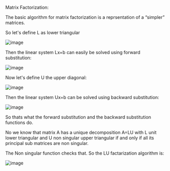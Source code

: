 Matrix Factorization:

The basic algorithm for matrix factorization is a reprsentation of a “simpler” matrices.

So let's define L as lower triangular 

![image](https://user-images.githubusercontent.com/73054794/119589460-80b89500-bddb-11eb-9071-1a1998fef790.png)

Then the linear system Lx=b can easily be solved using forward substitution:

![image](https://user-images.githubusercontent.com/73054794/119589557-b65d7e00-bddb-11eb-8206-ddb9392cb34d.png)

Now let's define U the upper diagonal:

![image](https://user-images.githubusercontent.com/73054794/119589681-f9b7ec80-bddb-11eb-8072-783737a7308d.png)

Then the linear system Ux=b can be solved using backward substitution:

![image](https://user-images.githubusercontent.com/73054794/119589734-1bb16f00-bddc-11eb-886d-f6bdc5df04e9.png)

So thats what the forward substitution and the  backward substitution functions do.

No we know that matrix A has a unique decomposition A=LU with L unit lower triangular and U non singular upper triangular if and only if all its principal sub matrices are non singular.

The Non singular function checks that. So the LU factarization algorithm is:

![image](https://user-images.githubusercontent.com/73054794/119590753-0e957f80-bdde-11eb-89f3-2fc42876f33d.png)
